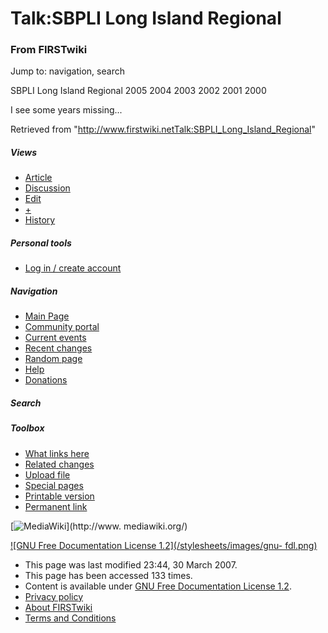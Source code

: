 # Talk:SBPLI Long Island Regional

### From FIRSTwiki

Jump to: navigation, search

SBPLI Long Island Regional 2005 2004 2003 2002 2001 2000

I see some years missing...

Retrieved from
"<http://www.firstwiki.netTalk:SBPLI_Long_Island_Regional>"

##### Views

  * [Article](SBPLI_Long_Island_Regional)
  * [Discussion](Talk:SBPLI_Long_Island_Regional)
  * [Edit](/index.php?title=Talk:SBPLI_Long_Island_Regional&action=edit)
  * [+](/index.php?title=Talk:SBPLI_Long_Island_Regional&action=edit&section=new)
  * [History](/index.php?title=Talk:SBPLI_Long_Island_Regional&action=history)

##### Personal tools

  * [Log in / create account](/index.php?title=Special:Userlogin&returnto=Talk:SBPLI_Long_Island_Regional)

[](Main_Page "Main Page" )

##### Navigation

  * [Main Page](Main_Page)
  * [Community portal](FIRSTwiki:Community_portal)
  * [Current events](Current_events)
  * [Recent changes](Special:Recentchanges)
  * [Random page](Special:Random)
  * [Help](Help:Contents)
  * [Donations](FIRSTwiki:Site_support)

##### Search



##### Toolbox

  * [What links here](Special:Whatlinkshere/Talk:SBPLI_Long_Island_Regional)
  * [Related changes](Special:Recentchangeslinked/Talk:SBPLI_Long_Island_Regional)
  * [Upload file](Special:Upload)
  * [Special pages](Special:Specialpages)
  * [Printable version](/index.php?title=Talk:SBPLI_Long_Island_Regional&printable=yes)
  * [Permanent link](/index.php?title=Talk:SBPLI_Long_Island_Regional&oldid=58390)

[![MediaWiki](/skins/common/images/poweredby_mediawiki_88x31.png)](http://www.
mediawiki.org/)

[![GNU Free Documentation License 1.2](/stylesheets/images/gnu-
fdl.png)](http://www.gnu.org/copyleft/fdl.html)

  * This page was last modified 23:44, 30 March 2007.
  * This page has been accessed 133 times.
  * Content is available under [GNU Free Documentation License 1.2](http://www.gnu.org/copyleft/fdl.html "http://www.gnu.org/copyleft/fdl.html" ).
  * [Privacy policy](FIRSTwiki:Privacy_policy "FIRSTwiki:Privacy policy" )
  * [About FIRSTwiki](FIRSTwiki:About "FIRSTwiki:About" )
  * [Terms and Conditions](FIRSTwiki:Terms_and_conditions "FIRSTwiki:Terms and conditions" )

